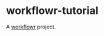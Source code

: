 # workflowr-tutorial

A [workflowr][] project.

[workflowr]: https://github.com/workflowr/workflowr
